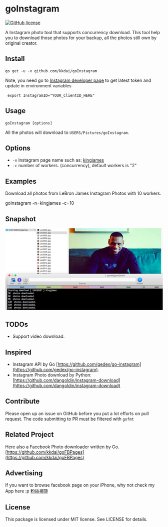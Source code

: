 goInstagram
======================
[![GitHub license](https://img.shields.io/badge/license-MIT-blue.svg)](https://raw.githubusercontent.com/toomore/gogrs/master/LICENSE)

A Instagram photo tool that supports concurrency download. This tool help you to download those photos for your backup, all the photos still own by original creator.

Install
--------------

    go get -u -x github.com/kkdai/goInstagram

Note, you need go to [Instagram developer page](https://instagram.com/developer/clients/manage/) to get latest token and update in environment variables

     export InstagramID="YOUR_ClientID_HERE"

Usage
---------------------

    goInstagram [options] 

All the photos will download to `USERS/Pictures/goInstagram`.

Options
---------------

- `-n` Instagram page name such as: [kingjames](https://instagram.com/kingjames/) 
- `-c` number of workers. (concurrency), default workers is "2"


Examples
---------------

Download all photos from LeBron James Instagram Photos with 10 workers.

  goInstagram -n=kingjames -c=10


Snapshot
---------------

![image](snapshot/1.png)

TODOs
---------------

- Support video download.

Inspired
---------------

- Instagram API by Go [https://github.com/gedex/go-instagram](https://github.com/gedex/go-instagram).
- Instagram Photo download by Python: [https://github.com/dangoldin/instagram-download](https://github.com/dangoldin/instagram-download)


Contribute
---------------

Please open up an issue on GitHub before you put a lot efforts on pull request.
The code submitting to PR must be filtered with `gofmt`

Related Project
---------------

Here also a Facebook Photo downloader written by Go. [https://github.com/kkdai/goFBPages](https://github.com/kkdai/goFBPages)

Advertising
---------------

If you want to browse facebook page on your iPhone, why not check my App here :p [粉絲相簿](https://itunes.apple.com/tw/app/fen-si-xiang-bu/id839324997?l=zh&mt=8)

License
---------------

This package is licensed under MIT license. See LICENSE for details.
